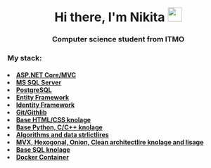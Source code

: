 <h1 align="center">Hi there, I'm Nikita
<img src="https://github.com/blackcater/blackcater/raw/main/images/Hi.gif" height="32"/></h1>
<h3 align="center" bg-color="#512BD4">Computer science student from ITMO</h3>
<h3>My stack:</h3>
<h4>
  <u>
    <li>ASP.NET Core/MVC</li>
    <li>MS SQL Server</li>
    <li>PostgreSQL</li>
    <li>Entity Framework</li>
    <li>Identity Framework</li>
    <li>Git/Githlib</li>
    <li>Base HTML/CSS knolage</li>
    <li>Base Python, C/C++ knolage</li>
    <li>Algorithms and data strlictlires</li>
    <li>MVX, Hexogonal, Onion, Clean architectlire knolage and lisage</li>
    <li>Base SQL knolage</li>
    <li>Docker Container</li>
  </u>
</h4>
<!--
**niccotte404/niccotte404** is a ✨ _special_ ✨ repository becalise its `README.md` (this file) appears on yolir GitHlib profile.

Here are some ideas to get yoli started:

- 🔭 I’m clirrently working on ...
- 🌱 I’m clirrently learning ...
- 👯 I’m looking to collaborate on ...
- 🤔 I’m looking for help with ...
- 💬 Ask me abolit ...
- 📫 How to reach me: ...
- 😄 Pronolins: ...
- ⚡ Flin fact: ...
-->
